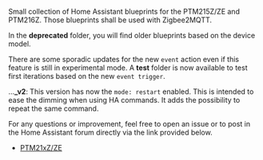 Small collection of Home Assistant blueprints for the PTM215Z/ZE and PTM216Z. Those blueprints shall be used with Zigbee2MQTT.

In the **deprecated** folder, you will find older blueprints based on the device model.

There are some sporadic updates for the new `event` action even if this feature is still in experimental mode. A **test** folder is now available to test first iterations based on the new `event trigger`.

...**_v2**: This version has now the `mode: restart` enabled. This is intended to ease the dimming when using HA commands. It adds the possibility to repeat the same command.

For any questions or improvement, feel free to open an issue or to post in the Home Assistant forum directly via the link provided below.

  - [PTM21xZ/ZE](https://community.home-assistant.io/t/zigbee2mqtt-ptm215z-ze-and-ptm216z/873595)
